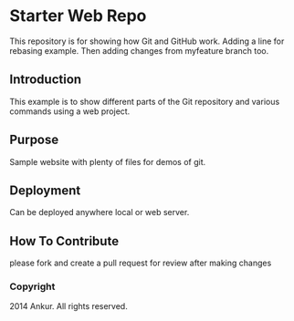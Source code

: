 # Starter Web Repo

This repository is for showing how Git and GitHub work. Adding a line for rebasing example.
Then adding changes from myfeature branch too.

## Introduction

This example is to show different parts of the Git repository and various commands using a web project.

## Purpose

Sample website with plenty of files for demos of git.

## Deployment
Can be deployed anywhere local or web server.

## How To Contribute
please fork and create a pull request for review after making changes

### Copyright

2014 Ankur. All rights reserved.
